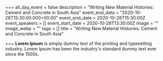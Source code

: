 +++
all_day_event = false
description = "Writing New Material Histories: Cement and Concrete in South Asia"
event_end_data = "2020-10-28T15:30:00.000+00:00"
event_end_date = 2020-10-28T15:30:00Z
event_speakers = []
event_start_date = 2020-10-28T13:30:00Z
image = ""
image_webp = ""
tags = []
title = "Writing New Material Histories: Cement and Concrete in South Asia"

+++
**Lorem Ipsum** is simply dummy text of the printing and typesetting industry. Lorem Ipsum has been the industry's standard dummy text ever since the 1500s.